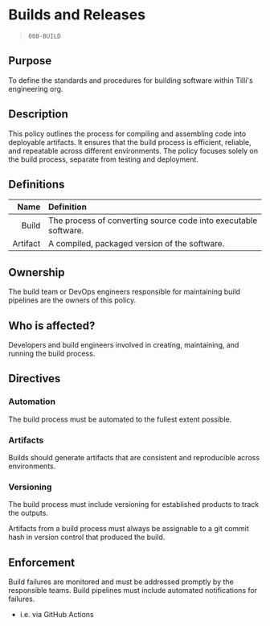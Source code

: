 # Builds and Releases

> `008-BUILD`

## Purpose

To define the standards and procedures for building software within Tilli's engineering org.

## Description

This policy outlines the process for compiling and assembling code into deployable artifacts. It ensures that the build process is efficient, reliable, and repeatable across different environments. The policy focuses solely on the build process, separate from testing and deployment.

## Definitions

|     Name | Definition                                                      |
| -------: | :-------------------------------------------------------------- |
|    Build | The process of converting source code into executable software. |
| Artifact | A compiled, packaged version of the software.                   |

## Ownership

The build team or DevOps engineers responsible for maintaining build pipelines are the owners of this policy.

## Who is affected?

Developers and build engineers involved in creating, maintaining, and running the build process.

## Directives

### Automation

The build process must be automated to the fullest extent possible.

### Artifacts

Builds should generate artifacts that are consistent and reproducible across environments.

### Versioning

The build process must include versioning for established products to track the outputs.

Artifacts from a build process must always be assignable to a git commit hash in version control that produced the build.

## Enforcement

Build failures are monitored and must be addressed promptly by the responsible teams. Build pipelines must include automated notifications for failures.

- i.e. via GitHub Actions
